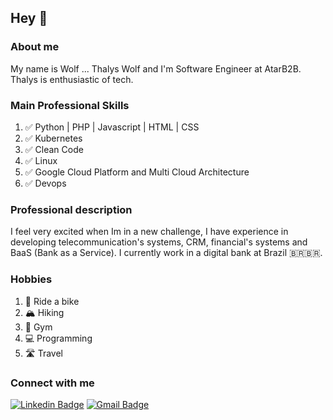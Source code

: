 ## Hey 👋

### About me
My name is Wolf ... Thalys Wolf and I'm Software Engineer at AtarB2B. Thalys is enthusiastic of tech.

### Main Professional Skills
 1. ✅ Python | PHP | Javascript | HTML | CSS
 2. ✅ Kubernetes
 3. ✅ Clean Code
 4. ✅ Linux
 5. ✅ Google Cloud Platform  and Multi Cloud Architecture
 6. ✅ Devops

### Professional description
I feel very excited when Im in a new challenge, I have experience in developing telecommunication's systems, CRM, financial's systems and BaaS (Bank as a Service). I currently work in a digital bank at Brazil 🇧🇷🇧🇷.

### Hobbies
1. 🚵‍ Ride a bike 
2. 🏔 Hiking
3. 💪 Gym
4. 💻 Programming
5. 🛣 Travel

### Connect with me
[![Linkedin Badge](https://img.shields.io/badge/-Linkedin-407294?style=flat-square&logo=Linkedin&logoColor=white&link=https://www.linkedin.com/in/thalys-wolf-03837561/)](https://www.linkedin.com/in/thalys-wolf-03837561/) 
[![Gmail Badge](https://img.shields.io/badge/-Email-B23121?style=flat-square&logo=Gmail&logoColor=white&link=mailto:thalyswolf01+github@gmail.com)](mailto:thalyswolf01+github@gmail.com)
